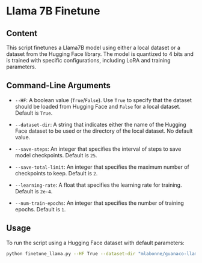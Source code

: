 # Llama 7B Finetune

## Content

This script finetunes a Llama7B model using either a local dataset or a dataset from the Hugging Face library. The model is quantized to 4 bits and is trained with specific configurations, including LoRA and training parameters.

## Command-Line Arguments

- `--HF`: A boolean value (`True`/`False`). Use `True` to specify that the dataset should be loaded from Hugging Face and `False` for a local dataset. Default is `True`.
  
- `--dataset-dir`: A string that indicates either the name of the Hugging Face dataset to be used or the directory of the local dataset. No default value.

- `--save-steps`: An integer that specifies the interval of steps to save model checkpoints. Default is `25`.

- `--save-total-limit`: An integer that specifies the maximum number of checkpoints to keep. Default is `2`.

- `--learning-rate`: A float that specifies the learning rate for training. Default is `2e-4`.

- `--num-train-epochs`: An integer that specifies the number of training epochs. Default is `1`.

## Usage

To run the script using a Hugging Face dataset with default parameters:

```bash
python finetune_llama.py --HF True --dataset-dir "mlabonne/guanaco-llama2-1k"
